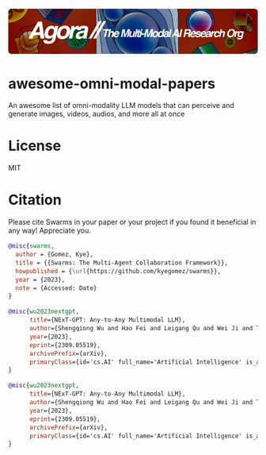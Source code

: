 [![Multi-Modality](agorabanner.png)](https://discord.gg/qUtxnK2NMf)

# awesome-omni-modal-papers
An awesome list of omni-modality LLM models that can perceive and generate images, videos, audios, and more all at once



# License
MIT


# Citation
Please cite Swarms in your paper or your project if you found it beneficial in any way! Appreciate you.

```bibtex
@misc{swarms,
  author = {Gomez, Kye},
  title = {{Swarms: The Multi-Agent Collaboration Framework}},
  howpublished = {\url{https://github.com/kyegomez/swarms}},
  year = {2023},
  note = {Accessed: Date}
}
```

```bibtex
@misc{wu2023nextgpt,
      title={NExT-GPT: Any-to-Any Multimodal LLM}, 
      author={Shengqiong Wu and Hao Fei and Leigang Qu and Wei Ji and Tat-Seng Chua},
      year={2023},
      eprint={2309.05519},
      archivePrefix={arXiv},
      primaryClass={id='cs.AI' full_name='Artificial Intelligence' is_active=True alt_name=None in_archive='cs' is_general=False description='Covers all areas of AI except Vision, Robotics, Machine Learning, Multiagent Systems, and Computation and Language (Natural Language Processing), which have separate subject areas. In particular, includes Expert Systems, Theorem Proving (although this may overlap with Logic in Computer Science), Knowledge Representation, Planning, and Uncertainty in AI. Roughly includes material in ACM Subject Classes I.2.0, I.2.1, I.2.3, I.2.4, I.2.8, and I.2.11.'}
}
```

```bibtex
@misc{wu2023nextgpt,
      title={NExT-GPT: Any-to-Any Multimodal LLM}, 
      author={Shengqiong Wu and Hao Fei and Leigang Qu and Wei Ji and Tat-Seng Chua},
      year={2023},
      eprint={2309.05519},
      archivePrefix={arXiv},
      primaryClass={id='cs.AI' full_name='Artificial Intelligence' is_active=True alt_name=None in_archive='cs' is_general=False description='Covers all areas of AI except Vision, Robotics, Machine Learning, Multiagent Systems, and Computation and Language (Natural Language Processing), which have separate subject areas. In particular, includes Expert Systems, Theorem Proving (although this may overlap with Logic in Computer Science), Knowledge Representation, Planning, and Uncertainty in AI. Roughly includes material in ACM Subject Classes I.2.0, I.2.1, I.2.3, I.2.4, I.2.8, and I.2.11.'}
}
```

